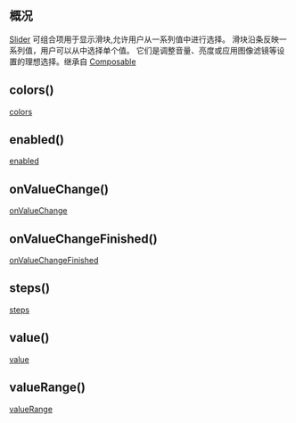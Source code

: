 ## 概况

[Slider](/API/UI/Compose/Widget/Slider/README.md) 可组合项用于显示滑块,允许用户从一系列值中进行选择。 滑块沿条反映一系列值，用户可以从中选择单个值。
它们是调整音量、亮度或应用图像滤镜等设置的理想选择。继承自 [Composable](/API/UI/Compose/Widget/Composable/README.md)

## colors()

[colors](colors.md ":include")

## enabled()

[enabled](enabled.md ":include")

## onValueChange()

[onValueChange](onValueChange.md ":include")

## onValueChangeFinished()

[onValueChangeFinished](onValueChangeFinished.md ":include")

## steps()

[steps](steps.md ":include")

## value()

[value](value.md ":include")

## valueRange()

[valueRange](valueRange.md ":include")